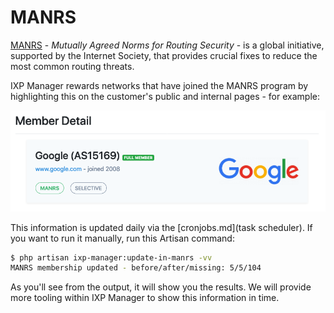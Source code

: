 # MANRS

[MANRS](https://www.manrs.org/) - *Mutually Agreed Norms for Routing Security* - is a global initiative, supported by the Internet Society, that provides crucial fixes to reduce the most common routing threats. ﻿

IXP Manager rewards networks that have joined the MANRS program by highlighting this on the customer's public and internal pages - for example:

![MANRS Example](img/manrs-google.png)

This information is updated daily via the [cronjobs.md](task scheduler). If you want to run it manually, run this Artisan command:

```sh
$ php artisan ixp-manager:update-in-manrs -vv
MANRS membership updated - before/after/missing: 5/5/104
```

As you'll see from the output, it will show you the results. We will provide more tooling within IXP Manager to show this information in time.
